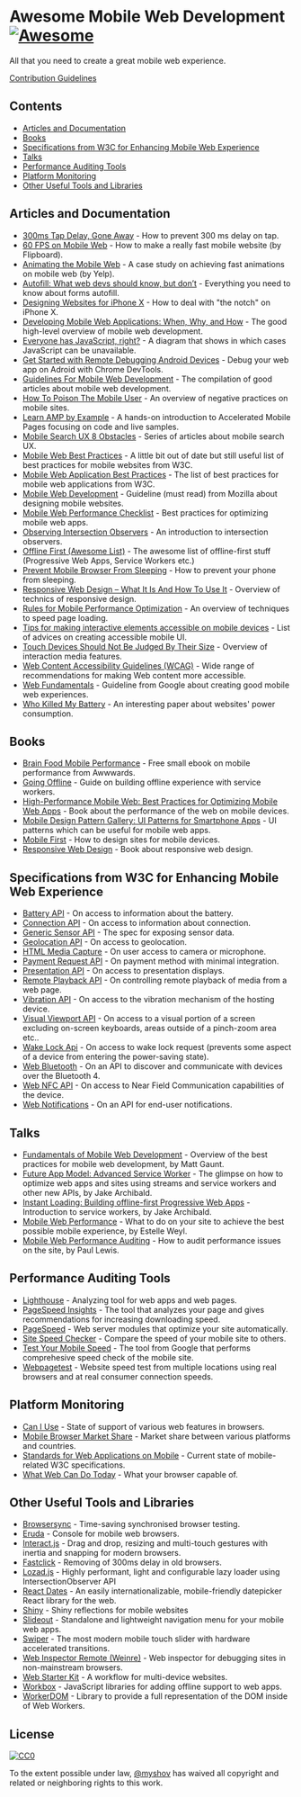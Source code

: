 # Awesome Mobile Web Development [![Awesome](https://awesome.re/badge.svg)](https://awesome.re)

All that you need to create a great mobile web experience.

<a href="https://github.com/myshov/awesome-mobile-web-development/blob/master/CONTRIBUTING.md">Contribution Guidelines</a>


## Contents

- [Articles and Documentation](#articles-and-documentation)
- [Books](#books)
- [Specifications from W3C for Enhancing Mobile Web Experience](#specifications-from-w3c-for-enhancing-mobile-web-experience)
- [Talks](#talks)
- [Performance Auditing Tools](#performance-auditing-tools)
- [Platform Monitoring](#platform-monitoring)
- [Other Useful Tools and Libraries](#other-useful-tools-and-libraries)


## Articles and Documentation

- [300ms Tap Delay, Gone Away](https://developers.google.com/web/updates/2013/12/300ms-tap-delay-gone-away) - How to prevent 300 ms delay on tap.
- [60 FPS on Mobile Web](http://engineering.flipboard.com/2015/02/mobile-web) - How to make a really fast mobile website (by Flipboard).
- [Animating the Mobile Web](https://engineeringblog.yelp.com/2015/01/animating-the-mobile-web.html) - A case study on achieving fast animations on mobile web (by Yelp).
- [Autofill: What web devs should know, but don’t](https://cloudfour.com/thinks/autofill-what-web-devs-should-know-but-dont/) - Everything you need to know about forms autofill.
- [Designing Websites for iPhone X](https://webkit.org/blog/7929/designing-websites-for-iphone-x/) - How to deal with "the notch" on iPhone X.
- [Developing Mobile Web Applications: When, Why, and How](https://www.toptal.com/android/developing-mobile-web-apps-when-why-and-how) - The good high-level overview of mobile web development.
- [Everyone has JavaScript, right?](https://kryogenix.org/code/browser/everyonehasjs.html) - A diagram that shows in which cases JavaScript can be unavailable.
- [Get Started with Remote Debugging Android Devices]( https://developers.google.com/web/tools/chrome-devtools/remote-debugging/) - Debug your web app on Adroid with Chrome DevTools.
- [Guidelines For Mobile Web Development](https://www.smashingmagazine.com/guidelines-for-mobile-web-development/) - The compilation of good articles about mobile web development.
- [How To Poison The Mobile User](https://www.smashingmagazine.com/2016/10/how-to-poison-the-mobile-user/) - An overview of negative practices on mobile sites.
- [Learn AMP by Example](https://ampbyexample.com) - A hands-on introduction to Accelerated Mobile Pages focusing on code and live samples.
- [Mobile Search UX 8 Obstacles](https://blog.algolia.com/mobile-search-ux-8-obstacles/) - Series of articles about mobile search UX.
- [Mobile Web Best Practices](https://www.w3.org/TR/mobile-bp/) - A little bit out of date but still useful list of best practices for mobile websites from W3C.
- [Mobile Web Application Best Practices](https://www.w3.org/TR/mwabp/) - The list of best practices for mobile web applications from W3C.
- [Mobile Web Development](https://developer.mozilla.org/en-US/docs/Web/Guide/Mobile) - Guideline (must read) from Mozilla about designing mobile websites.
- [Mobile Web Performance Checklist](https://www.oreilly.com/ideas/mobile-web-performance-checklist) - Best practices for optimizing mobile web apps.
- [Observing Intersection Observers](https://davidwalsh.name/intersection-observers) - An introduction to intersection observers.
- [Offline First (Awesome List)](https://github.com/pazguille/offline-first) - The awesome list of offline-first stuff (Progressive Web Apps, Service Workers etc.)
- [Prevent Mobile Browser From Sleeping](https://davidwalsh.name/wake-lock-shim) - How to prevent your phone from sleeping.
- [Responsive Web Design – What It Is And How To Use It](https://www.smashingmagazine.com/2011/01/guidelines-for-responsive-web-design/) - Overview of technics of responsive design.
- [Rules for Mobile Performance Optimization](https://queue.acm.org/detail.cfm?id=2510122) - An overview of techniques to speed page loading.
- [Tips for making interactive elements accessible on mobile devices](https://bitsofco.de/tips-for-making-interactive-elements-accessible-on-mobile-devices/) - List of advices on creating accessible mobile UI.
- [Touch Devices Should Not Be Judged By Their Size](https://css-tricks.com/touch-devices-not-judged-size/) - Overview of interaction media features.
- [Web Content Accessibility Guidelines (WCAG)](https://www.w3.org/TR/WCAG21/) - Wide range of recommendations for making Web content more accessible.
- [Web Fundamentals](https://developers.google.com/web/fundamentals/) - Guideline from Google about creating good mobile web experiences.
- [Who Killed My Battery](https://mobisocial.stanford.edu/papers/boneh-www2012.pdf) - An interesting paper about websites' power consumption.


## Books

- [Brain Food Mobile Performance](http://www.awwwards.org/brainfood-mobile-performance-vol3.pdf) - Free small ebook on mobile performance from Awwwards.
- [Going Offline](https://abookapart.com/products/going-offline) - Guide on building offline experience with service workers.
- [High-Performance Mobile Web: Best Practices for Optimizing Mobile Web Apps](https://www.amazon.com/High-Performance-Mobile-Web-Optimizing/dp/1491912553) - Book about the performance of the web on mobile devices.
- [Mobile Design Pattern Gallery: UI Patterns for Smartphone Apps](https://www.amazon.com/Mobile-Design-Pattern-Gallery-Smartphone/dp/1449363636) - UI patterns which can be useful for mobile web apps.
- [Mobile First](https://abookapart.com/products/mobile-first) - How to design sites for mobile devices.
- [Responsive Web Design](https://abookapart.com/products/responsive-web-design) - Book about responsive web design.


## Specifications from W3C for Enhancing Mobile Web Experience

- [Battery API](https://www.w3.org/TR/battery-status/) - On access to information about the battery.
- [Connection API](http://wicg.github.io/netinfo/) - On access to information about connection.
- [Generic Sensor API](https://www.w3.org/TR/generic-sensor/) - The spec for exposing sensor data.
- [Geolocation API](https://www.w3.org/TR/geolocation-API/) - On access to geolocation.
- [HTML Media Capture](https://www.w3.org/TR/html-media-capture/) - On user access to camera or microphone.
- [Payment Request API](https://www.w3.org/TR/payment-request/) - On payment method with minimal integration.
- [Presentation API](https://www.w3.org/TR/presentation-api/) - On access to presentation displays.
- [Remote Playback API](https://www.w3.org/TR/remote-playback/) - On controlling remote playback of media from a web page.
- [Vibration API](https://www.w3.org/TR/vibration/) - On access to the vibration mechanism of the hosting device.
- [Visual Viewport API](https://wicg.github.io/visual-viewport/) - On access to a visual portion of a screen excluding on-screen keyboards, areas outside of a pinch-zoom area etc..
- [Wake Lock Api](https://www.w3.org/TR/wake-lock/) - On access to wake lock request (prevents some aspect of a device from entering the power-saving state).
- [Web Bluetooth](https://webbluetoothcg.github.io/web-bluetooth/) - On an API to discover and communicate with devices over the Bluetooth 4.
- [Web NFC API](https://w3c.github.io/web-nfc/) - On access to Near Field Communication capabilities of the device.
- [Web Notifications](https://www.w3.org/TR/notifications/) - On an API for end-user notifications.


## Talks

- [Fundamentals of Mobile Web Development](https://www.youtube.com/watch?v=z6dg_V22wV0) - Overview of the best practices for mobile web development, by Matt Gaunt.
- [Future App Model: Advanced Service Worker](https://www.youtube.com/watch?v=J2dOTKBoTL4) - The glimpse on how to optimize web apps and sites using streams and service workers and other new APIs, by Jake Archibald.
- [Instant Loading: Building offline-first Progressive Web Apps](https://www.youtube.com/watch?v=cmGr0RszHc8) - Introduction to service workers, by Jake Archibald.
- [Mobile Web Performance](https://www.youtube.com/watch?v=_y5IzI_tpTw) - What to do on your site to achieve the best possible mobile experience, by Estelle Weyl.
- [Mobile Web Performance Auditing](https://www.youtube.com/watch?v=WrA85a4ZIaM) - How to audit performance issues on the site, by Paul Lewis.


## Performance Auditing Tools

- [Lighthouse](https://github.com/GoogleChrome/lighthouse) - Analyzing tool for web apps and web pages.
- [PageSpeed Insights](https://developers.google.com/speed/pagespeed/insights) - The tool that analyzes your page and gives recommendations for increasing downloading speed.
- [PageSpeed](https://www.modpagespeed.com) - Web server modules that optimize your site automatically.
- [Site Speed Checker](https://www.thinkwithgoogle.com/feature/mobile) - Compare the speed of your mobile site to others.
- [Test Your Mobile Speed](https://testmysite.withgoogle.com/intl/en-gb) - The tool from Google that performs comprehesive speed check of the mobile site.
- [Webpagetest](https://webpagetest.org) - Website speed test from multiple locations using real browsers and at real consumer connection speeds.


## Platform Monitoring

- [Can I Use](https://caniuse.com) - State of support of various web features in browsers.
- [Mobile Browser Market Share](http://gs.statcounter.com/browser-market-share/mobile) - Market share between various platforms and countries.
- [Standards for Web Applications on Mobile](https://www.w3.org/Mobile/mobile-web-app-state) - Current state of mobile-related W3C specifications.
- [What Web Can Do Today](https://whatwebcando.today) - What your browser capable of.


## Other Useful Tools and Libraries

- [Browsersync](https://browsersync.io) - Time-saving synchronised browser testing.
- [Eruda](https://github.com/liriliri/eruda) - Console for mobile web browsers.
- [Interact.js](https://github.com/taye/interact.js) - Drag and drop, resizing and multi-touch gestures with inertia and snapping for modern browsers.
- [Fastclick](https://github.com/ftlabs/fastclick) - Removing of 300ms delay in old browsers.
- [Lozad.js](https://github.com/ApoorvSaxena/lozad.js) - Highly performant, light and configurable lazy loader using IntersectionObserver API
- [React Dates](https://github.com/airbnb/react-dates) - An easily internationalizable, mobile-friendly datepicker React library for the web.
- [Shiny](https://github.com/rikschennink/shiny) - Shiny reflections for mobile websites
- [Slideout](https://github.com/Mango/slideout) - Standalone and lightweight navigation menu for your mobile web apps.
- [Swiper](https://github.com/nolimits4web/swiper) - The most modern mobile touch slider with hardware accelerated transitions.
- [Web Inspector Remote (Weinre)](https://www.npmjs.com/package/weinre) - Web inspector for debugging sites in non-mainstream browsers.
- [Web Starter Kit](https://github.com/google/web-starter-kit) - A workflow for multi-device websites.
- [Workbox](https://developers.google.com/web/tools/workbox/) - JavaScript libraries for adding offline support to web apps.
- [WorkerDOM](https://amphtml.wordpress.com/2018/08/21/workerdom/) - Library to provide a full representation of the DOM inside of Web Workers.

## License

[![CC0](http://mirrors.creativecommons.org/presskit/buttons/88x31/svg/cc-zero.svg)](https://creativecommons.org/publicdomain/zero/1.0/)

To the extent possible under law, [@myshov](https://github.com/myshov) has waived all copyright and related or neighboring rights to this work.
